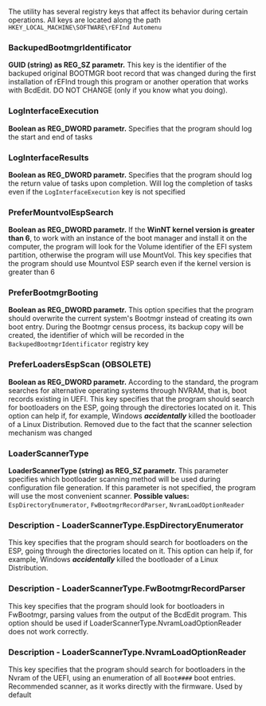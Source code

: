 The utility has several registry keys that affect its behavior during certain operations.
All keys are located along the path `HKEY_LOCAL_MACHINE\SOFTWARE\rEFInd Automenu`

### BackupedBootmgrIdentificator
**GUID (string) as REG_SZ parametr.** This key is the identifier of the backuped original BOOTMGR boot record that was changed during the first installation of rEFInd trough this program or another operation that works with BcdEdit. DO NOT CHANGE (only if you know what you doing).

### LogInterfaceExecution
**Boolean as REG_DWORD parametr.** Specifies that the program should log the start and end of tasks

### LogInterfaceResults
**Boolean as REG_DWORD parametr.** Specifies that the program should log the return value of tasks upon completion. Will log the completion of tasks even if the `LogInterfaceExecution` key is not specified

### PreferMountvolEspSearch
**Boolean as REG_DWORD parametr.** If the __WinNT kernel version is greater than 6__, to work with an instance of the boot manager and install it on the computer, the program will look for the Volume identifier of the EFI system partition, otherwise the program will use MountVol. This key specifies that the program should use Mountvol ESP search even if the kernel version is greater than 6

### PreferBootmgrBooting
**Boolean as REG_DWORD parametr.** This option specifies that the program should overwrite the current system's Bootmgr instead of creating its own boot entry. During the Bootmgr census process, its backup copy will be created, the identifier of which will be recorded in the `BackupedBootmgrIdentificator` registry key

### PreferLoadersEspScan  (OBSOLETE)
**Boolean as REG_DWORD parametr.** According to the standard, the program searches for alternative operating systems through NVRAM, that is, boot records existing in UEFI. This key specifies that the program should search for bootloaders on the ESP, going through the directories located on it. This option can help if, for example, Windows ***accidentally*** killed the bootloader of a Linux Distribution. Removed due to the fact that the scanner selection mechanism was changed

### LoaderScannerType
**LoaderScannerType (string) as REG_SZ parametr.** This parameter specifies which bootloader scanning method will be used during configuration file generation. If this parameter is not specified, the program will use the most convenient scanner.
**Possible values:** `EspDirectoryEnumerator`, `FwBootmgrRecordParser`, `NvramLoadOptionReader`

### Description - LoaderScannerType.EspDirectoryEnumerator
This key specifies that the program should search for bootloaders on the ESP, going through the directories located on it. This option can help if, for example, Windows ***accidentally*** killed the bootloader of a Linux Distribution.

### Description - LoaderScannerType.FwBootmgrRecordParser
This key specifies that the program should look for bootloaders in FwBootmgr, parsing values from the output of the BcdEdit program. This option should be used if LoaderScannerType.NvramLoadOptionReader does not work correctly.

### Description - LoaderScannerType.NvramLoadOptionReader
This key specifies that the program should search for bootloaders in the Nvram of the UEFI, using an enumeration of all `Boot####` boot entries. Recommended scanner, as it works directly with the firmware. Used by default